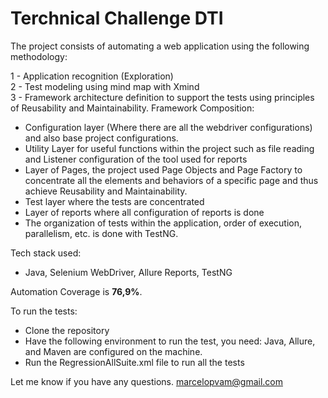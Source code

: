 # Terchnical Challenge DTI
The project consists of automating a web application using the following methodology:

1 - Application recognition (Exploration)\
2 - Test modeling using mind map with Xmind\
3 - Framework architecture definition to support the tests using principles of Reusability and Maintainability.
Framework Composition:
*  Configuration layer (Where there are all the webdriver configurations) and also base project configurations.
* Utility Layer for useful functions within the project such as file reading and Listener configuration of the tool used for reports
* Layer of Pages, the project used Page Objects and Page Factory to concentrate all the elements and behaviors of a specific page and thus achieve Reusability and Maintainability.
* Test layer where the tests are concentrated
* Layer of reports where all configuration of reports is done
* The organization of tests within the application, order of execution, parallelism, etc. is done with TestNG.

Tech stack used:

* Java, Selenium WebDriver, Allure Reports, TestNG

Automation Coverage is <strong>76,9%</strong>. 

To run the tests:
* Clone the repository
* Have the following environment to run the test, you need:
Java, Allure, and Maven are configured on the machine.
* Run the RegressionAllSuite.xml file to run all the tests

Let me know if you have any questions.
marcelopvam@gmail.com
